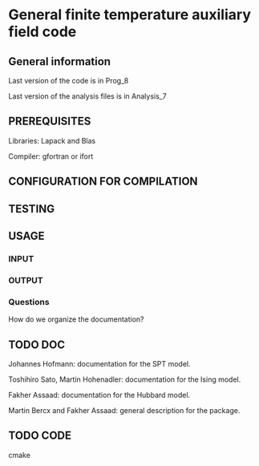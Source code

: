 # General  finite temperature auxiliary field code #

## General information ##
Last version of the code is in Prog_8

Last version of the analysis files is in Analysis_7

## PREREQUISITES ##

Libraries: Lapack and Blas

Compiler: gfortran  or ifort 


## CONFIGURATION FOR COMPILATION ##


## TESTING ##

## USAGE ##

### INPUT  ###

### OUTPUT ###

### Questions ###

How do we organize the documentation? 

## TODO DOC ##


Johannes Hofmann: documentation for the  SPT model. 

Toshihiro Sato, Martin Hohenadler:  documentation for the Ising model. 

Fakher Assaad:   documentation for the Hubbard model. 

Martin Bercx and Fakher Assaad: general description for the package. 

## TODO CODE ##
cmake

